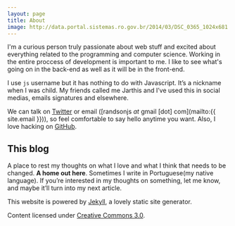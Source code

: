 ```yaml
---
layout: page
title: About
image: http://data.portal.sistemas.ro.gov.br/2014/03/DSC_0365_1024x681.jpg
---
```


I'm a curious person truly passionate about web stuff and excited about everything related to the programming and computer science. Working in the entire proccess of development is important to me. I like to see what's going on in the back-end as well as it will be in the front-end.

I use `js` username but it has nothing to do with Javascript. It’s a nickname when I was child. My friends called me Jarthis and I’ve used this in social medias, emails signatures and elsewhere.

We can talk on [Twitter](http://twitter.com/randsonjs) or email ([randsonjs _at_ gmail [dot] com](mailto:{{ site.email }})), so feel comfortable to say hello anytime you want. Also, I love hacking on [GitHub](https://github.com/randsonjs).

## This blog

A place to rest my thoughts on what I love and what I think that needs to be changed. **A home out here**. Sometimes I write in Portuguese(my native language). If you’re interested in my thoughts on something, let me know, and maybe it’ll turn into my next article.

This website is powered by [Jekyll](http://jekyllrb.com), a lovely static site generator.

Content licensed under [Creative Commons 3.0](http://creativecommons.org/licenses/by/3.0/legalcode).
